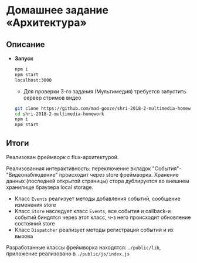 # Домашнее задание «Архитектура»

## Описание

* **Запуск**
    ```sh
    npm i
    npm start
    localhost:3000
    ```
    * Для проверки 3-го задания (Мультимедия) требуется запустить сервер стримов видео
    ```sh
    git clone https://github.com/mad-gooze/shri-2018-2-multimedia-homework.git
    cd shri-2018-2-multimedia-homework
    npm i
    npm start
    ```

## Итоги

Реализован фреймворк c flux-архитектурой.

Реализованная интерактивность: переключение вкладок "События"-"Видеонаблюдение" происходит через store фреймворка. Хранение данных (последней открытой страницы) стора дублируется во внешнем хранилище браузера local storage.

* Класс ``Events`` реализует методы добавления событий, сообщение изменения store
* Класс ``Store`` наследует класс ``Events``, все события и callback-и событий биндятся через этот класс, ч-з него происходит обновление состояний store
* Класс ``Dispatcher`` реализует методы регистраций событий и их вызова

Разработанные классы фреймворка находятся: ``./public/lib``, приложение реализовано в ``./public/js/index.js``